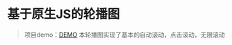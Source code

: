 # 基于原生JS的轮播图
> 项目demo：<a href="https://julyrainy.github.io/carousel-by-JS/demo.html">DEMO</a>
本轮播图实现了基本的自动滚动，点击滚动，无限滚动
